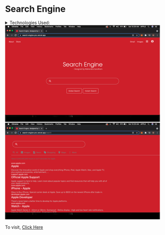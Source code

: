 <h1>Search Engine</h1>
<details><summary>Technologies Used:</summary>
  <ul>
    <li>React</li>
    <li>Google API Key</li>
  </ul>
</details>
<img src="https://github.com/mahendrasaikumargandham/SearchEngine/blob/master/public/images/searchenginehome.png" alt="" />
<img src="https://github.com/mahendrasaikumargandham/SearchEngine/blob/master/public/images/searchenginesearch.png" alt="" />
<p>To visit, <a href="https://search-engine-pro.vercel.app/">Click Here</a></p>
